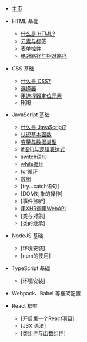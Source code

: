 * [主页](/ "Webdev 教程主页")

* HTML 基础
    * [什么是 HTML?](/html-tutorial/1.md)
    * [元素与标签](/html-tutorial/2.md)
    * [表单控件](/html-tutorial/3.md)
    * [绝对路径与相对路径](/html-tutorial/4.md)

* CSS 基础
    * [什么是 CSS?](/css-tutorial/1.md)
    * [选择器](/css-tutorial/2.md)
    * [用选择器定位元素](/css-tutorial/3.md)
    * [RGB](/css-tutorial/4.md)

* JavaScript 基础
    * [什么是 JavaScript?](/js-tutorial/1.md)
    * [认识基本函数](/js-tutorial/2.md)
    * [变量与数据类型](/js-tutorial/3.md)
    * [if语句与逻辑表达式](/js-tutorial/4.md)
    * [switch语句](/js-tutorial/5.md)
    * [while循环](/js-tutorial/6.md)
    * [for循环](/js-tutorial/7.md)
    * [数组](/js-tutorial/8.md)
    * [try...catch语句]
    * [DOM对象的操作]
    * [事件监听]
    * [用XHR调用WebAPI](/js-tutorial/12.md)
    * [类与对象]
    * [类的继承]

* NodeJS 基础
    * [环境安装]
    * [npm的使用]

* TypeScript 基础
    * [环境安装]

* Webpack、Babel 等框架配置

* React 框架
    * [开启第一个React项目]
    * [JSX 语法]
    * [类组件与函数组件]
